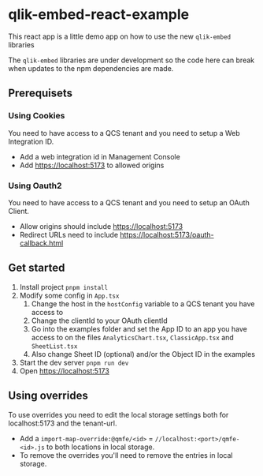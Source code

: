 # qlik-embed-react-example

This react app is a little demo app on how to use the new `qlik-embed` libraries

The `qlik-embed` libraries are under development so the code here can break when updates to the npm dependencies are made.

## Prerequisets

### Using Cookies

You need to have access to a QCS tenant and you need to setup a Web Integration ID.

- Add a web integration id in Management Console
- Add <https://localhost:5173> to allowed origins

### Using Oauth2

You need to have access to a QCS tenant and you need to setup an OAuth Client.

- Allow origins should include <https://localhost:5173>
- Redirect URLs need to include <https://localhost:5173/oauth-callback.html>

## Get started

1. Install project `pnpm install`
2. Modify some config in `App.tsx`
   1. Change the host in the `hostConfig` variable to a QCS tenant you have access to
   2. Change the clientId to your OAuth clientId
   3. Go into the examples folder and set the App ID to an app you have access to on the files `AnalyticsChart.tsx`, `ClassicApp.tsx` and `SheetList.tsx`
   4. Also change Sheet ID (optional) and/or the Object ID in the examples
3. Start the dev server `pnpm run dev`
4. Open <https://localhost:5173>

## Using overrides

To use overrides you need to edit the local storage settings both for localhost:5173 and the tenant-url.

- Add a `import-map-override:@qmfe/<id>` = `//localhost:<port>/qmfe-<id>.js` to both locations in local storage.
- To remove the overrides you'll need to remove the entries in local storage.
